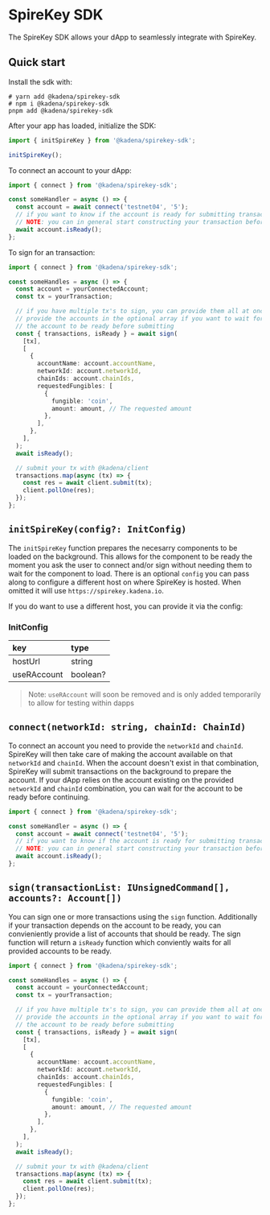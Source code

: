 # SpireKey SDK

The SpireKey SDK allows your dApp to seamlessly integrate with SpireKey.

## Quick start

Install the sdk with:

```
# yarn add @kadena/spirekey-sdk
# npm i @kadena/spirekey-sdk
pnpm add @kadena/spirekey-sdk
```

After your app has loaded, initialize the SDK:

```ts
import { initSpireKey } from '@kadena/spirekey-sdk';

initSpireKey();
```

To connect an account to your dApp:

```ts
import { connect } from '@kadena/spirekey-sdk';

const someHandler = async () => {
  const account = await connect('testnet04', '5');
  // if you want to know if the account is ready for submitting transactions
  // NOTE: you can in general start constructing your transaction before an account is ready
  await account.isReady();
};
```

To sign for an transaction:

```ts
import { connect } from '@kadena/spirekey-sdk';

const someHandles = async () => {
  const account = yourConnectedAccount;
  const tx = yourTransaction;

  // if you have multiple tx's to sign, you can provide them all at once
  // provide the accounts in the optional array if you want to wait for
  // the account to be ready before submitting
  const { transactions, isReady } = await sign(
    [tx],
    [
      {
        accountName: account.accountName,
        networkId: account.networkId,
        chainIds: account.chainIds,
        requestedFungibles: [
          {
            fungible: 'coin',
            amount: amount, // The requested amount
          },
        ],
      },
    ],
  );
  await isReady();

  // submit your tx with @kadena/client
  transactions.map(async (tx) => {
    const res = await client.submit(tx);
    client.pollOne(res);
  });
};
```

## `initSpireKey(config?: InitConfig)`

The `initSpireKey` function prepares the necesarry components to be loaded on
the background. This allows for the component to be ready the moment you ask the
user to connect and/or sign without needing them to wait for the component to
load. There is an optional `config` you can pass along to configure a different
host on where SpireKey is hosted. When omitted it will use
`https://spirekey.kadena.io`.

If you do want to use a different host, you can provide it via the config:

### InitConfig

| key         | type     |
| :---------- | :------- |
| hostUrl     | string   |
| useRAccount | boolean? |

> Note: `useRAccount` will soon be removed and is only added temporarily to
> allow for testing within dapps

## `connect(networkId: string, chainId: ChainId)`

To connect an account you need to provide the `networkId` and `chainId`.
SpireKey will then take care of making the account available on that `networkId`
and `chainId`. When the account doesn't exist in that combination, SpireKey will
submit transactions on the background to prepare the account. If your dApp
relies on the account existing on the provided `networkId` and `chainId`
combination, you can wait for the account to be ready before continuing.

```ts
import { connect } from '@kadena/spirekey-sdk';

const someHandler = async () => {
  const account = await connect('testnet04', '5');
  // if you want to know if the account is ready for submitting transactions
  // NOTE: you can in general start constructing your transaction before an account is ready
  await account.isReady();
};
```

## `sign(transactionList: IUnsignedCommand[], accounts?: Account[])`

You can sign one or more transactions using the `sign` function. Additionally if
your transaction depends on the account to be ready, you can convieniently
provide a list of accounts that should be ready. The sign function will return a
`isReady` function which conviently waits for all provided accounts to be ready.

```ts
import { connect } from '@kadena/spirekey-sdk';

const someHandles = async () => {
  const account = yourConnectedAccount;
  const tx = yourTransaction;

  // if you have multiple tx's to sign, you can provide them all at once
  // provide the accounts in the optional array if you want to wait for
  // the account to be ready before submitting
  const { transactions, isReady } = await sign(
    [tx],
    [
      {
        accountName: account.accountName,
        networkId: account.networkId,
        chainIds: account.chainIds,
        requestedFungibles: [
          {
            fungible: 'coin',
            amount: amount, // The requested amount
          },
        ],
      },
    ],
  );
  await isReady();

  // submit your tx with @kadena/client
  transactions.map(async (tx) => {
    const res = await client.submit(tx);
    client.pollOne(res);
  });
};
```
